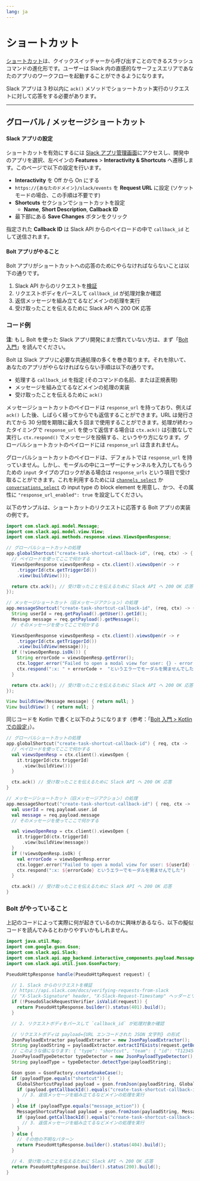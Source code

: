 ```yaml
---
lang: ja
---
```



# ショートカット

[ショートカット](https://api.slack.com/interactivity/shortcuts)は、クイックスイッチャーから呼び出すことのできるスラッシュコマンドの進化形です。ユーザーは Slack 内の直感的なサーフェスエリアであなたのアプリのワークフローを起動することができるようになります。

Slack アプリは 3 秒以内に `ack()` メソッドでショッートカット実行のリクエストに対して応答をする必要があります。

---
## グローバル / メッセージショートカット

#### Slack アプリの設定

ショートカットを有効にするには [Slack アプリ管理画面](http://api.slack.com/apps)にアクセスし、開発中のアプリを選択、左ペインの **Features** > **Interactivity & Shortcuts** へ遷移します。このページで以下の設定を行います。

* **Interactivity** を Off から On にする
* `https://{あなたのドメイン}/slack/events` を **Request URL** に設定 (ソケットモードの場合、この手順は不要です)
* **Shortcuts** セクションでショートカットを設定
  * **Name**, **Short Description**, **Callback ID**
* 最下部にある **Save Changes** ボタンをクリック

指定された **Callback ID** は Slack API からのペイロードの中で `callback_id` として送信されます。

#### Bolt アプリがやること

Bolt アプリがショートカットへの応答のためにやらなければならないことは以下の通りです。

1. Slack API からのリクエストを[検証](https://api.slack.com/docs/verifying-requests-from-slack)
1. リクエストボディをパースして `callback_id` が処理対象か確認
1. 返信メッセージを組み立てるなどメインの処理を実行
1. 受け取ったことを伝えるために Slack API へ 200 OK 応答

### コード例

**注**: もし Bolt を使った Slack アプリ開発にまだ慣れていない方は、まず「[Bolt 入門](/guides/ja/getting-started-with-bolt)」を読んでください。

Bolt は Slack アプリに必要な共通処理の多くを巻き取ります。それを除いて、あなたのアプリがやらなければならない手順は以下の通りです。

* 処理する `callback_id` を指定 (そのコマンドの名前、または正規表現)
* メッセージを組み立てるなどメインの処理の実装
* 受け取ったことを伝えるために `ack()`

メッセージショートカットのペイロードは `response_url` を持っており、例えば `ack()` した後、しばらく経ってからでも返信することができます。URL は発行されてから 30 分間を期限に最大 5 回まで使用することができます。処理が終わったタイミングで `response_url` を使って返信する場合は `ctx.ack()` は引数なしで実行し `ctx.respond()` でメッセージを投稿する、というやり方になります。グローバルショートカットのペイロードには `response_url` は含まれません。

グローバルショートカットのペイロードは、デフォルトでは `response_url` を持っていません。しかし、モーダルの中にユーザーにチャンネルを入力してもらうための `input` タイプのブロックがある場合は `response_urls` という項目で受け取ることができます。これを利用するためには [`channels_select`](https://api.slack.com/reference/block-kit/block-elements#channel_select) か [`conversations_select`](https://api.slack.com/reference/block-kit/block-elements#conversation_select) の input type の block element を用意し、かつ、その属性に `"response_url_enabled": true` を設定してください。

以下のサンプルは、ショートカットのリクエストに応答する Bolt アプリの実装の例です。

```java
import com.slack.api.model.Message;
import com.slack.api.model.view.View;
import com.slack.api.methods.response.views.ViewsOpenResponse;

// グローバルショートカットの処理
app.globalShortcut("create-task-shortcut-callback-id", (req, ctx) -> {
  // ペイロードを使ってここで何かする
  ViewsOpenResponse viewsOpenResp = ctx.client().viewsOpen(r -> r
    .triggerId(ctx.getTriggerId())
    .view(buildView()));

  return ctx.ack(); // 受け取ったことを伝えるために Slack API へ 200 OK 応答
});

// メッセージショートカット（旧メッセージアクション）の処理
app.messageShortcut("create-task-shortcut-callback-id", (req, ctx) -> {
  String userId = req.getPayload().getUser().getId();
  Message message = req.getPayload().getMessage();
  // そのメッセージを使ってここで何かする

  ViewsOpenResponse viewsOpenResp = ctx.client().viewsOpen(r -> r
    .triggerId(ctx.getTriggerId())
    .view(buildView(message)));
  if (!viewsOpenResp.isOk()) {
    String errorCode = viewsOpenResp.getError();
    ctx.logger.error("Failed to open a modal view for user: {} - error: {}", userId, errorCode);
    ctx.respond(":x: " + errorCode +  "というエラーでモーダルを開ませんでした");
  }

  return ctx.ack(); // 受け取ったことを伝えるために Slack API へ 200 OK 応答
});

View buildView(Message message) { return null; }
View buildView() { return null; }
```

同じコードを Kotlin で書くと以下のようになります（参考：「[Bolt 入門 > Kotlin での設定](/guides/ja/getting-started-with-bolt#getting-started-in-kotlin)」）。

```kotlin
// グローバルショートカットの処理
app.globalShortcut("create-task-shortcut-callback-id") { req, ctx -> 
  // ペイロードを使ってここで何かする
  val viewsOpenResp = ctx.client().viewsOpen {
    it.triggerId(ctx.triggerId)
      .view(buildView()))
  }

  ctx.ack() // 受け取ったことを伝えるために Slack API へ 200 OK 応答
}

// メッセージショートカット（旧メッセージアクション）の処理
app.messageShortcut("create-task-shortcut-callback-id") { req, ctx ->
  val userId = req.payload.user.id
  val message = req.payload.message
  // そのメッセージを使ってここで何かする

  val viewsOpenResp = ctx.client().viewsOpen {
    it.triggerId(ctx.triggerId)
      .view(buildView(message))
  }
  if (!viewsOpenResp.isOk) {
    val errorCode = viewsOpenResp.error
    ctx.logger.error("Failed to open a modal view for user: ${userId} - error: ${errorCode}")
    ctx.respond(":x: ${errorCode} というエラーでモーダルを開ませんでした")
  }

  ctx.ack() // 受け取ったことを伝えるために Slack API へ 200 OK 応答
}
```

### Bolt がやっていること

上記のコードによって実際に何が起きているのかに興味があるなら、以下の擬似コードを読んでみるとわかりやすいかもしれません。

```java
import java.util.Map;
import com.google.gson.Gson;
import com.slack.api.Slack;
import com.slack.api.app_backend.interactive_components.payload.MessageShortcutPayload;
import com.slack.api.util.json.GsonFactory;

PseudoHttpResponse handle(PseudoHttpRequest request) {

  // 1. Slack からのリクエストを検証
  // https://api.slack.com/docs/verifying-requests-from-slack
  // "X-Slack-Signature" header, "X-Slack-Request-Timestamp" ヘッダーとリクエストボディを検証
  if (!PseudoSlackRequestVerifier.isValid(request)) {
    return PseudoHttpResponse.builder().status(401).build();
  }

  // 2. リクエストボディをパースして `callback_id` が処理対象か確認

  // リクエストボディは payload={URL エンコードされた JSON 文字列} の形式
  JsonPayloadExtractor payloadExtractor = new JsonPayloadExtractor();
  String payloadString = payloadExtractor.extractIfExists(request.getBodyAsString());
  // このような値になります: { "type": "shortcut", "team": { "id": "T1234567", ... 
  JsonPayloadTypeDetector typeDetector = new JsonPayloadTypeDetector();
  String payloadType = typeDetector.detectType(payloadString);

  Gson gson = GsonFactory.createSnakeCase();
  if (payloadType.equals("shortcut")) {
    GlobalShortcutPayload payload = gson.fromJson(payloadString, GlobalShortcutPayload.class);
    if (payload.getCallbackId().equals("create-task-shortcut-callback-id")) {
      // 3. 返信メッセージを組み立てるなどメインの処理を実行
    }
  } else if (payloadType.equals("message_action")) {
    MessageShortcutPayload payload = gson.fromJson(payloadString, MessageShortcutPayload.class);
    if (payload.getCallbackId().equals("create-task-shortcut-callback-id")) {
      // 3. 返信メッセージを組み立てるなどメインの処理を実行
    }
  } else {
    // その他の不明なパターン
    return PseudoHttpResponse.builder().status(404).build();
  }

  // 4. 受け取ったことを伝えるために Slack API へ 200 OK 応答
  return PseudoHttpResponse.builder().status(200).build();
}
```
